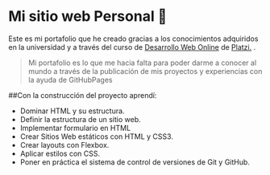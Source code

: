 # Mi sitio web Personal 📝

Este es mi portafolio que he creado gracias a los conocimientos adquiridos en la universidad y a través del curso de [Desarrollo Web Online](http://https://platzi.com/cursos/html5-css3/ "Desarrollo Web Online") de [Platzi.](http://platzi.com "Platzi.") .

>Mi portafolio es lo que me hacia falta para poder darme a conocer al mundo a través de la publicación de  mis proyectos y experiencias con la ayuda de GitHubPages

##Con la construcción del proyecto aprendí:
- Dominar HTML y su estructura.
- Definir la estructura de un sitio web.
- Implementar formulario en HTML
- Crear Sitios Web estáticos con HTML y CSS3.
- Crear layouts con Flexbox.
- Aplicar estilos con CSS.
- Poner en práctica el sistema de control de versiones de Git y GitHub.
